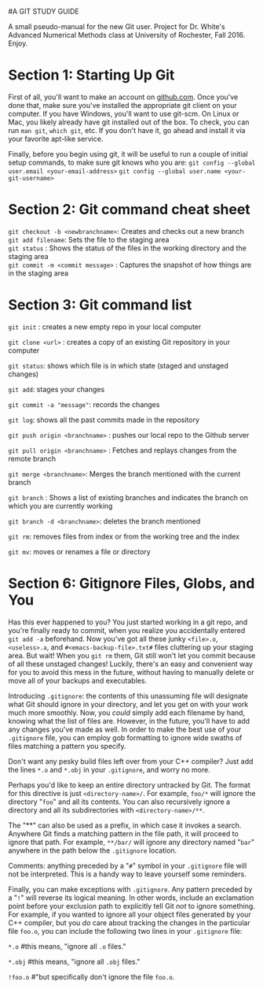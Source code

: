 #A GIT STUDY GUIDE

A small pseudo-manual for the new Git user. Project for Dr. White's Advanced Numerical Methods class at University of Rochester, Fall 2016. Enjoy.

**Section 1: Starting Up Git**
====

First of all, you'll want to make an account on [github.com](https://github.com). Once you've done that, make sure you've installed the appropriate git client on your computer. If you have Windows, you'll want to use git-scm. On Linux or Mac, you likely already have git installed out of the box. To check, you can run `man git`, `which git`, etc. If you don't have it, go ahead and install it via your favorite apt-like service.

Finally, before you begin using git, it will be useful to run a couple of initial setup commands, to make sure git knows who you are:
`git config --global user.email <your-email-address>` 
`git config --global user.name <your-git-username>`

**Section 2: Git command cheat sheet**
======
`git checkout -b <newbranchname>`: Creates and checks out a new branch  
`git add filename`: Sets the file to the staging area  
`git status` : Shows the status of the files in the working directory and the staging area  
`git commit -m <commit message>` : Captures the snapshot of how things are in the staging area  

**Section 3: Git command list**
======
`git init` : creates a new empty repo in your local computer

`git clone <url>` : creates a copy of an existing Git repository in your computer

`git status`: shows which file is in which state (staged and unstaged changes)

`git add`: stages your changes

`git commit -a "message"`: records the changes 

`git log`: shows all the past commits made in the repository

`git push origin <branchname>` : pushes our local repo to the Github server

`git pull origin <branchname>` : Fetches and replays changes from the remote branch

`git merge <branchname>`: Merges the branch mentioned with the current branch

`git branch` : Shows a list of existing branches and indicates the branch on which you are currently working

`git branch -d <branchname>`: deletes the branch mentioned

`git rm`: removes files from index or from the working tree and the index

`git mv`: moves or renames a file or directory



**Section 6: Gitignore Files, Globs, and You**
====
Has this ever happened to you? You just started working in a git repo, and you're finally ready to commit, when you realize you accidentally entered `git add -a` beforehand. Now you've got all these junky `<file>.o`, `<useless>.a`, and `#<emacs-backup-file>.txt#` files cluttering up your staging area. But wait! When you `git rm` them, Git still won't let you commit because of all these unstaged changes! Luckily, there's an easy and convenient way for you to avoid this mess in the future, without having to manually delete or move all of your backups and executables.

Introducing `.gitignore`: the contents of this unassuming file will designate what Git should ignore in your directory, and let you get on with your work much more smoothly. Now, you *could* simply add each filename by hand, knowing what the list of files are. However, in the future, you'll have to add any changes you've made as well. In order to make the best use of your `.gitignore` file, you can employ gob formatting to ignore wide swaths of files matching a pattern you specify.

Don't want any pesky build files left over from your C++ compiler? Just add the lines `*.o` and `*.obj` in your `.gitignore`, and worry no more.

Perhaps you'd like to keep an entire directory untracked by Git. The format for this directive is just `<directory-name>/`. For example, `foo/*` will ignore the directory "`foo`" and all its contents. You can also recursively ignore a directory and all its subdirectories with `<directory-name>/**`.

The "**" can also be used as a prefix, in which case it invokes a search. Anywhere Git finds a matching pattern in the file path, it will proceed to ignore that path. For example, `**/bar/` will ignore any directory named "`bar`" anywhere in the path below the `.gitignore` location.

Comments: anything preceded by a "`#`" symbol in your `.gitignore` file will not be interpreted. This is a handy way to leave yourself some reminders.

Finally, you can make exceptions with `.gitignore`. Any pattern preceded by a "`!`" will reverse its logical meaning. In other words, include an exclamation point before your exclusion path to explicitly tell Git *not* to ignore something. For example, if you wanted to ignore all your object files generated by your C++ compiler, but you *do* care about tracking the changes in the particular file `foo.o`, you can include the following two lines in your `.gitignore` file:

`*.o` #this means, "ignore all `.o` files."

`*.obj` #this means, "ignore all `.obj` files."

`!foo.o` #"but specifically don't ignore the file `foo.o`.